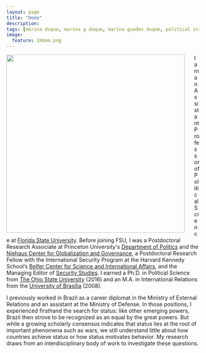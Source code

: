 ```yaml
---
layout: page
title: "Home"
description:
tags: [marina duque, marina g duque, marina guedes duque, political science, international relations, international relations theory, status, international status, hierarchy, international hierarchy, network analysis]
image:
  feature: 1Home.png
---
```




<img src="../images/DuqueHeadshot.JPG" style="width: 465px; margin-right: 25px; margin-left: 0px; margin-top: 0px; margin-bottom: 5px; border-radius: 0px" align="left"> I am an Assistant Professor of Political Science at <a href="http://coss.fsu.edu/polisci/home/" target="_blank">Florida State University</a>. Before joining FSU, I was a Postdoctoral Research Associate at Princeton University's <a href="http://www.princeton.edu/politics/" target="_blank">Department of Politics</a> and the <a href="http://ncgg-new.princeton.edu/" target="_blank">Niehaus Center for Globalization and Governance</a>, a Postdoctoral Research Fellow with the International Security Program at the Harvard Kennedy School’s <a href="http://belfercenter.ksg.harvard.edu/" target="_blank">Belfer Center for Science and International Affairs</a>, and the Managing Editor of <a href="http://www.tandfonline.com/loi/fsst20#.VcJd8DBViko" target="_blank">Security Studies</a>. I earned a Ph.D. in Political Science from <a href="http://polisci.osu.edu/" target="_blank">The Ohio State University</a> (2016) and an M.A. in International Relations from the <a href="http://irel.unb.br/" target="_blank">University of Brasília</a> (2008). 

I previously worked in Brazil as a career diplomat in the Ministry of External Relations and an assistant at the Ministry of Defense. In those positions, I experienced firsthand the search for status: like other emerging powers, Brazil then strove to be recognized as an equal by the great powers. But while a growing scholarly consensus indicates that status lies at the root of important phenomena such as wars, we still understand little about how countries achieve status or how status motivates behavior. My research draws from an interdisciplinary body of work to investigate these questions.

